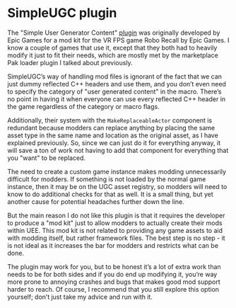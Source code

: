 # SimpleUGC plugin
The "Simple User Generator Content" [plugin](https://forums.unrealengine.com/t/inside-unreal-adding-mod-support-with-the-simple-ugc-plugin/147657/57) was originally developed by Epic Games for a mod kit for the VR FPS game Robo Recall by Epic Games. I know a couple of games that use it, except that they both had to heavily modify it just to fit their needs, which are mostly met by the marketplace Pak loader plugin I talked about previously. 

SimpleUGC’s way of handling mod files is ignorant of the fact that we can just dummy reflected C++ headers and use them, and you don’t even need to specify the category of "user generated content" in the macro. There’s no point in having it when everyone can use every reflected C++ header in the game regardless of the category or macro flags. 

Additionally, their system with the `MakeReplaceableActor` component is redundant because modders can replace anything by placing the same asset type in the same name and location as the original asset, as I have explained previously. So, since we can just do it for everything anyway, it will save a ton of work not having to add that component for everything that you "want" to be replaced.

The need to create a custom game instance makes modding unnecessarily difficult for modders. If something is not loaded by the normal game instance, then it may be on the UGC asset registry, so modders will need to know to do additional checks for that as well. It is a small thing, but yet another cause for potential headaches further down the line.

But the main reason I do not like this plugin is that it requires the developer to produce a "mod kit" just to allow modders to actually create their mods within UEE. This mod kit is not related to providing any game assets to aid with modding itself, but rather framework files. The best step is no step - it is not ideal as it increases the bar for modders and restricts what can be done. 

The plugin may work for you, but to be honest it’s a lot of extra work than needs to be for both sides and if you do end up modifying it, you’re way more prone to annoying crashes and bugs that makes good mod support harder to reach. 
Of course, I recommend that you still explore this option yourself; don’t just take my advice and run with it. 